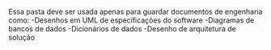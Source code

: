 Essa pasta deve ser usada apenas para guardar documentos de engenharia como:
 -Desenhos em UML de especificações do software
 -Diagramas de bancos de dados 
 -Dicionários de dados
 -Desenho de arquitetura de solução
